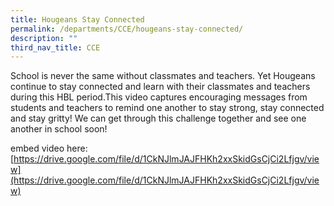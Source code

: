 ```yaml
---
title: Hougeans Stay Connected
permalink: /departments/CCE/hougeans-stay-connected/
description: ""
third_nav_title: CCE
---
```

School is never the same without classmates and teachers. Yet Hougeans continue to stay connected and learn with their classmates and teachers during this HBL period.This video captures encouraging messages from students and teachers to remind one another to stay strong, stay connected and stay gritty! We can get through this challenge together and see one another in school soon!

embed video here: [https://drive.google.com/file/d/1CkNJlmJAJFHKh2xxSkidGsCjCi2Lfjgv/view](https://drive.google.com/file/d/1CkNJlmJAJFHKh2xxSkidGsCjCi2Lfjgv/view)

